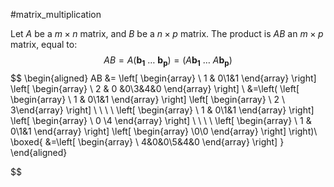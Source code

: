 #matrix_multiplication 

Let $A$ be a $m \times n$ matrix, and $B$ be a $n \times p$ matrix. The product is $AB$ an $m \times p$ matrix, equal to:
$$AB=A\left( \mathbf{b_1} \  \dots \ \mathbf{b_p} \right) = \left( A\mathbf{b_1} \ \dots \ A\mathbf{b_p}  \right) $$
$$
\begin{aligned}
AB &= \left[ \begin{array}  \\ 1 & 0\\1&1 \end{array} \right] \left[ \begin{array}  \\ 2 & 0 &0\\3&4&0 \end{array} \right] \\
&=\left( \left[ \begin{array}  \\ 1 & 0\\1&1 \end{array} \right] \left[ \begin{array}  \\ 2 \\ 3\end{array} \right] \ \ \ \ \left[ \begin{array}  \\ 1 & 0\\1&1 \end{array} \right] \left[ \begin{array} \\ 0 \\4 \end{array} \right] \ \ \ \  \left[ \begin{array}  \\ 1 & 0\\1&1 \end{array} \right] \left[ \begin{array} \\0\\0 \end{array} \right] \right)\\
\boxed{
&=\left[ \begin{array} \\ 4&0&0\\5&4&0 \end{array} \right]
}
\end{aligned} 

$$
